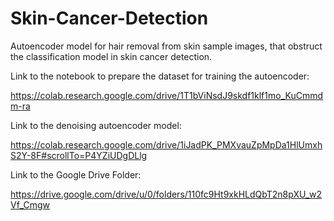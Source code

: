 # Skin-Cancer-Detection
Autoencoder model for hair removal from skin sample images, that obstruct the classification model in skin cancer detection.

Link to the notebook to prepare the dataset for training the autoencoder:

https://colab.research.google.com/drive/1T1bViNsdJ9skdf1klf1mo_KuCmmdm-ra

Link to the denoising autoencoder model:

https://colab.research.google.com/drive/1iJadPK_PMXvauZpMpDa1HlUmxhS2Y-8F#scrollTo=P4YZiUDgDLlg

Link to the Google Drive Folder:

https://drive.google.com/drive/u/0/folders/110fc9Ht9xkHLdQbT2n8pXU_w2Vf_Cmgw
